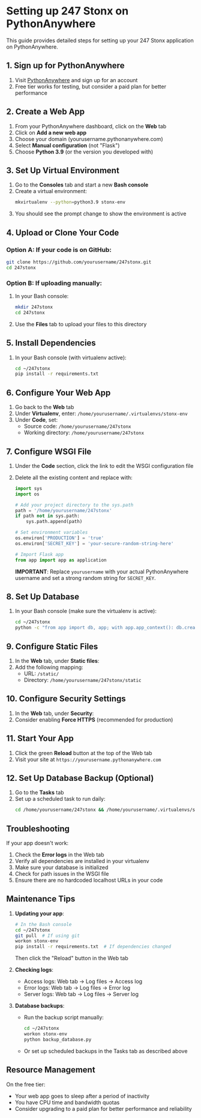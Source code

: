 # Setting up 247 Stonx on PythonAnywhere

This guide provides detailed steps for setting up your 247 Stonx application on PythonAnywhere.

## 1. Sign up for PythonAnywhere

1. Visit [PythonAnywhere](https://www.pythonanywhere.com/) and sign up for an account
2. Free tier works for testing, but consider a paid plan for better performance

## 2. Create a Web App

1. From your PythonAnywhere dashboard, click on the **Web** tab
2. Click on **Add a new web app**
3. Choose your domain (yourusername.pythonanywhere.com)
4. Select **Manual configuration** (not "Flask")
5. Choose **Python 3.9** (or the version you developed with)

## 3. Set Up Virtual Environment

1. Go to the **Consoles** tab and start a new **Bash console**
2. Create a virtual environment:
   ```bash
   mkvirtualenv --python=python3.9 stonx-env
   ```
3. You should see the prompt change to show the environment is active

## 4. Upload or Clone Your Code

### Option A: If your code is on GitHub:
```bash
git clone https://github.com/yourusername/247stonx.git
cd 247stonx
```

### Option B: If uploading manually:
1. In your Bash console:
   ```bash
   mkdir 247stonx
   cd 247stonx
   ```
2. Use the **Files** tab to upload your files to this directory

## 5. Install Dependencies

1. In your Bash console (with virtualenv active):
   ```bash
   cd ~/247stonx
   pip install -r requirements.txt
   ```

## 6. Configure Your Web App

1. Go back to the **Web** tab
2. Under **Virtualenv**, enter: `/home/yourusername/.virtualenvs/stonx-env`
3. Under **Code**, set:
   - Source code: `/home/yourusername/247stonx`
   - Working directory: `/home/yourusername/247stonx`

## 7. Configure WSGI File

1. Under the **Code** section, click the link to edit the WSGI configuration file
2. Delete all the existing content and replace with:
   ```python
   import sys
   import os
   
   # Add your project directory to the sys.path
   path = '/home/yourusername/247stonx'
   if path not in sys.path:
       sys.path.append(path)
   
   # Set environment variables
   os.environ['PRODUCTION'] = 'true'
   os.environ['SECRET_KEY'] = 'your-secure-random-string-here'
   
   # Import Flask app
   from app import app as application
   ```
   
   **IMPORTANT**: Replace `yourusername` with your actual PythonAnywhere username and set a strong random string for `SECRET_KEY`.

## 8. Set Up Database

1. In your Bash console (make sure the virtualenv is active):
   ```bash
   cd ~/247stonx
   python -c "from app import db, app; with app.app_context(): db.create_all()"
   ```

## 9. Configure Static Files

1. In the **Web** tab, under **Static files**:
2. Add the following mapping:
   - URL: `/static/`
   - Directory: `/home/yourusername/247stonx/static`

## 10. Configure Security Settings

1. In the **Web** tab, under **Security**:
2. Consider enabling **Force HTTPS** (recommended for production)

## 11. Start Your App

1. Click the green **Reload** button at the top of the Web tab
2. Visit your site at `https://yourusername.pythonanywhere.com`

## 12. Set Up Database Backup (Optional)

1. Go to the **Tasks** tab
2. Set up a scheduled task to run daily:
   ```bash
   cd /home/yourusername/247stonx && /home/yourusername/.virtualenvs/stonx-env/bin/python backup_database.py
   ```

## Troubleshooting

If your app doesn't work:

1. Check the **Error logs** in the Web tab
2. Verify all dependencies are installed in your virtualenv
3. Make sure your database is initialized
4. Check for path issues in the WSGI file
5. Ensure there are no hardcoded localhost URLs in your code

## Maintenance Tips

1. **Updating your app**:
   ```bash
   # In the Bash console
   cd ~/247stonx
   git pull  # If using git
   workon stonx-env
   pip install -r requirements.txt  # If dependencies changed
   ```
   Then click the "Reload" button in the Web tab

2. **Checking logs**:
   - Access logs: Web tab → Log files → Access log
   - Error logs: Web tab → Log files → Error log
   - Server logs: Web tab → Log files → Server log

3. **Database backups**:
   - Run the backup script manually:
     ```bash
     cd ~/247stonx
     workon stonx-env
     python backup_database.py
     ```
   - Or set up scheduled backups in the Tasks tab as described above

## Resource Management

On the free tier:
- Your web app goes to sleep after a period of inactivity
- You have CPU time and bandwidth quotas
- Consider upgrading to a paid plan for better performance and reliability 
